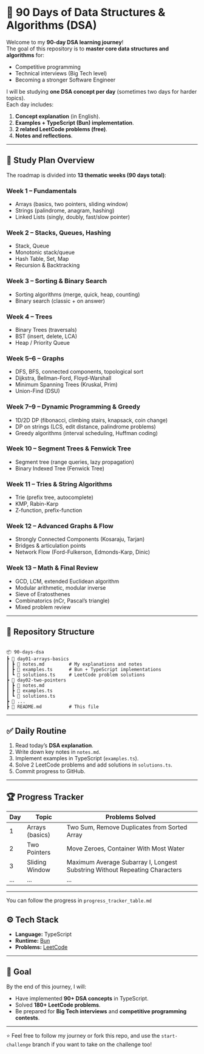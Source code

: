 # 🧠 90 Days of Data Structures & Algorithms (DSA)

Welcome to my **90-day DSA learning journey**!  
The goal of this repository is to **master core data structures and algorithms** for:
- Competitive programming
- Technical interviews (Big Tech level)
- Becoming a stronger Software Engineer

I will be studying **one DSA concept per day** (sometimes two days for harder topics).  
Each day includes:
1. **Concept explanation** (in English).
2. **Examples + TypeScript (Bun) implementation**.
3. **2 related LeetCode problems (free)**.
4. **Notes and reflections**.

---

## 📅 Study Plan Overview

The roadmap is divided into **13 thematic weeks (90 days total)**:

### Week 1 – Fundamentals
- Arrays (basics, two pointers, sliding window)
- Strings (palindrome, anagram, hashing)
- Linked Lists (singly, doubly, fast/slow pointer)

### Week 2 – Stacks, Queues, Hashing
- Stack, Queue
- Monotonic stack/queue
- Hash Table, Set, Map
- Recursion & Backtracking

### Week 3 – Sorting & Binary Search
- Sorting algorithms (merge, quick, heap, counting)
- Binary search (classic + on answer)

### Week 4 – Trees
- Binary Trees (traversals)
- BST (insert, delete, LCA)
- Heap / Priority Queue

### Week 5–6 – Graphs
- DFS, BFS, connected components, topological sort
- Dijkstra, Bellman-Ford, Floyd-Warshall
- Minimum Spanning Trees (Kruskal, Prim)
- Union-Find (DSU)

### Week 7–9 – Dynamic Programming & Greedy
- 1D/2D DP (fibonacci, climbing stairs, knapsack, coin change)
- DP on strings (LCS, edit distance, palindrome problems)
- Greedy algorithms (interval scheduling, Huffman coding)

### Week 10 – Segment Trees & Fenwick Tree
- Segment tree (range queries, lazy propagation)
- Binary Indexed Tree (Fenwick Tree)

### Week 11 – Tries & String Algorithms
- Trie (prefix tree, autocomplete)
- KMP, Rabin-Karp
- Z-function, prefix-function

### Week 12 – Advanced Graphs & Flow
- Strongly Connected Components (Kosaraju, Tarjan)
- Bridges & articulation points
- Network Flow (Ford-Fulkerson, Edmonds-Karp, Dinic)

### Week 13 – Math & Final Review
- GCD, LCM, extended Euclidean algorithm
- Modular arithmetic, modular inverse
- Sieve of Eratosthenes
- Combinatorics (nCr, Pascal’s triangle)
- Mixed problem review

---

## 📂 Repository Structure

```

📦 90-days-dsa
┣ 📂 day01-arrays-basics
┃ ┣ 📜 notes.md         # My explanations and notes
┃ ┣ 📜 examples.ts      # Bun + TypeScript implementations
┃ ┗ 📜 solutions.ts     # LeetCode problem solutions
┣ 📂 day02-two-pointers
┃ ┣ 📜 notes.md
┃ ┣ 📜 examples.ts
┃ ┗ 📜 solutions.ts
┣ 📂 ...
┣ 📜 README.md          # This file

```

---

## ✅ Daily Routine

1. Read today’s **DSA explanation**.
2. Write down key notes in `notes.md`.
3. Implement examples in TypeScript (`examples.ts`).
4. Solve 2 LeetCode problems and add solutions in `solutions.ts`.
5. Commit progress to GitHub.

---

## 🏆 Progress Tracker

| Day | Topic | Problems Solved |
|-----|-------|-----------------|
| 1   | Arrays (basics) | Two Sum, Remove Duplicates from Sorted Array |
| 2   | Two Pointers    | Move Zeroes, Container With Most Water |
| 3   | Sliding Window  | Maximum Average Subarray I, Longest Substring Without Repeating Characters |
| ... | ...             | ... |
---
You can follow the progress in `progress_tracker_table.md`

## ⚙️ Tech Stack

- **Language:** TypeScript  
- **Runtime:** [Bun](https://bun.sh)  
- **Problems:** [LeetCode](https://leetcode.com)  

---

## 🎯 Goal

By the end of this journey, I will:  
- Have implemented **90+ DSA concepts** in TypeScript.  
- Solved **180+ LeetCode problems**.  
- Be prepared for **Big Tech interviews** and **competitive programming contests**.  

---

⭐ Feel free to follow my journey or fork this repo, and use the `start-challenge` branch if you want to take on the challenge too!